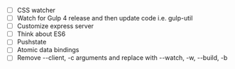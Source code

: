 - [ ] CSS watcher
- [ ] Watch for Gulp 4 release and then update code i.e. gulp-util
- [ ] Customize express server
- [ ] Think about ES6
- [ ] Pushstate
- [ ] Atomic data bindings
- [ ] Remove --client, -c arguments and replace with --watch, -w, --build, -b

